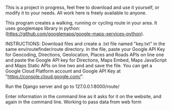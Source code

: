 This is a project in progress, feel free to download and use it yourself, or modify it to your needs.
All work here is freely available to anyone.

This program creates a walking, running or cycling route in your area.
It uses googlemaps library in python: (https://github.com/googlemaps/google-maps-services-python).

INSTRUCTIONS:
Download files and create a .txt file named "key.txt" in the same env/routefinder/route directory. In the file, paste your Google API Key for Geocoding, Directions, Geolocation, Places and Roads APIs on line one and paste the Google API key for Directions, Maps Embed, Maps JavaScript and Maps Static APIs on line two and and save the file. You can get a Google Cloud Platform account and Google API Key at "https://console.cloud.google.com/".

Run the Django server and go to 127.0.0.1:8000/route/

Enter information in the command line as it asks for it on the website, and again in the command line. Working to pass data from web form

